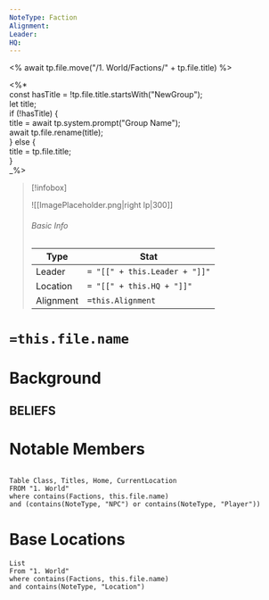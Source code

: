 ```yaml
---
NoteType: Faction
Alignment: 
Leader: 
HQ:
---
```


<% await tp.file.move("/1. World/Factions/" + tp.file.title) %>

<%*  
const hasTitle = !tp.file.title.startsWith("NewGroup");  
let title;  
if (!hasTitle) {  
title = await tp.system.prompt("Group Name");  
await tp.file.rename(title);  
} else {  
title = tp.file.title;  
}  
_%>

> [!infobox]
> 
> ![[ImagePlaceholder.png|right lp|300]]
> ###### Basic Info
> Type | Stat
> | ---- | ---- |
> | Leader | `= "[[" + this.Leader + "]]"`
> | Location| `= "[[" + this.HQ + "]]"`
> | Alignment | `=this.Alignment` |
> 
# `=this.file.name`
# Background

## BELIEFS

# Notable Members
```dataview

Table Class, Titles, Home, CurrentLocation
FROM "1. World"
where contains(Factions, this.file.name)
and (contains(NoteType, "NPC") or contains(NoteType, "Player"))

```

# Base Locations

 ```dataview
List
From "1. World"
where contains(Factions, this.file.name)
and contains(NoteType, "Location")
```



